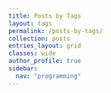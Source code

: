 ```yaml
---
title: Posts by Tags
layout: tags
permalink: /posts-by-tags/
collection: posts
entries_layout: grid
classes: wide
author_profile: true
sidebar:
  nav: "programming"
---
```

